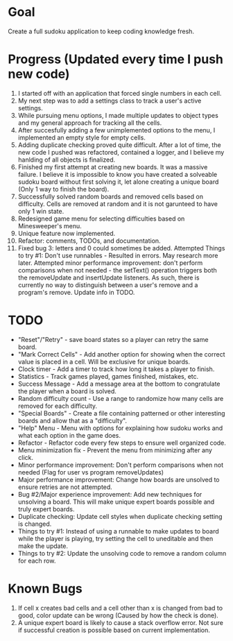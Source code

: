 # Goal
Create a full sudoku application to keep coding knowledge fresh.

# Progress (Updated every time I push new code)
1. I started off with an application that forced single numbers in each cell.
2. My next step was to add a settings class to track a user's active settings.
3. While pursuing menu options, I made multiple updates to object types and my general approach for tracking all the cells.
4. After succesfully adding a few unimplemented options to the menu, I implemented an empty style for empty cells.
5. Adding duplicate checking proved quite difficult. After a lot of time, the new code I pushed was refactored, contained a logger, and I believe my hanlding of all objects is finalized.
6. Finished my first attempt at creating new boards. It was a massive failure. I believe it is impossible to know you have created a solveable sudoku board without first solving it, let alone creating a unique board (Only 1 way to finish the board).
7. Successfully solved random boards and removed cells based on difficulty. Cells are removed at random and it is not garunteed to have only 1 win state.
8. Redesigned game menu for selecting difficulties based on Minesweeper's menu.
9. Unique feature now implemented.
10. Refactor: comments, TODOs, and documentation.
11. Fixed bug 3: letters and 0 could sometimes be added. Attempted Things to try #1: Don't use runnables - Resulted in errors. May research more later.
Attempted minor performance improvement: don't perform comparisons when not needed - the setText() operation triggers both the removeUpdate and insertUpdate listeners. As such, there is currently no way to distinguish between a user's remove and a program's remove. Update info in TODO.


# TODO
* "Reset"/"Retry" - save board states so a player can retry the same board.
* "Mark Correct Cells" - Add another option for showing when the correct value is placed in a cell. Will be exclusive for unique boards.
* Clock timer - Add a timer to track how long it takes a player to finish.
* Statistics - Track games played, games finished, mistakes, etc. 
* Success Message - Add a message area at the bottom to congratulate the player when a board is solved.
* Random difficulty count - Use a range to randomize how many cells are removed for each difficulty.
* "Special Boards" - Create a file containing patterned or other interesting boards and allow that as a "difficulty".
* "Help" Menu - Menu with options for explaining how sudoku works and what each option in the game does.
* Refactor - Refactor code every few steps to ensure well organized code.
* Menu minimization fix - Prevent the menu from minimizing after any click.
* Minor performance improvement: Don't perform comparisons when not needed (Flag for user vs program removeUpdates)
* Major performance improvement: Change how boards are unsolved to ensure retries are not attempted.
* Bug #2/Major experience improvement: Add new techniques for unsolving a board. This will make unique expert boards possible and truly expert boards.
* Duplicate checking: Update cell styles when duplicate checking setting is changed.
* Things to try #1: Instead of using a runnable to make updates to board while the player is playing, try setting the cell to uneditable and then make the update.
* Things to try #2: Update the unsolving code to remove a random column for each row.


# Known Bugs
1. If cell x creates bad cells and a cell other than x is changed from bad to good, color update can be wrong (Caused by how the check is done).
2. A unique expert board is likely to cause a stack overflow error. Not sure if successful creation is possible based on current implementation.
